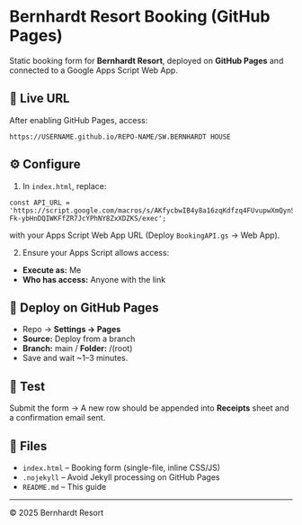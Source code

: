 # Bernhardt Resort Booking (GitHub Pages)

Static booking form for **Bernhardt Resort**, deployed on **GitHub Pages** and connected to a Google Apps Script Web App.

## 🔗 Live URL
After enabling GitHub Pages, access:
```
https://USERNAME.github.io/REPO-NAME/SW.BERNHARDT HOUSE  
```

## ⚙️ Configure
1) In `index.html`, replace:
```
const API_URL = 'https://script.google.com/macros/s/AKfycbwIB4y8a16zqKdfzq4FUvupwXmQynSupQU-Fk-ybHnDQIWKFfZR7JcYPhNY8ZxXDZKS/exec';
```
with your Apps Script Web App URL (Deploy `BookingAPI.gs` → Web App).

2) Ensure your Apps Script allows access:
- **Execute as:** Me
- **Who has access:** Anyone with the link

## 🚀 Deploy on GitHub Pages
- Repo → **Settings → Pages**
- **Source:** Deploy from a branch
- **Branch:** main / **Folder:** /(root)
- Save and wait ~1–3 minutes.

## 🧪 Test
Submit the form → A new row should be appended into **Receipts** sheet and a confirmation email sent.

## 📁 Files
- `index.html` – Booking form (single-file, inline CSS/JS)
- `.nojekyll` – Avoid Jekyll processing on GitHub Pages
- `README.md` – This guide

---

© 2025 Bernhardt Resort
